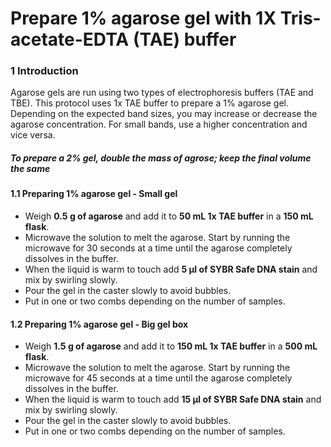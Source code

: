 # Prepare 1% agarose gel with 1X Tris-acetate-EDTA (TAE) buffer

### 1	Introduction

Agarose gels are run using two types of electrophoresis buffers (TAE and TBE). This protocol uses 1x TAE buffer to prepare a 1% agarose gel. Depending on the expected band sizes, you may increase or decrease the agarose concentration. For small bands, use a higher concentration and vice versa.  

##### To prepare a 2% gel, double the mass of agrose; keep the final volume the same 

#### 1.1 Preparing 1% agarose gel - Small gel

  * Weigh **0.5 g of agarose** and add it to **50 mL 1x TAE buffer** in a **150 mL flask**.
  * Microwave the solution to melt the agarose. Start by running the microwave for 30 seconds at a time until the agarose completely dissolves in the buffer.
  * When the liquid is warm to touch add **5 &#956;l of SYBR Safe DNA stain** and mix by swirling slowly.
  * Pour the gel in the caster slowly to avoid bubbles.
  * Put in one or two combs depending on the number of samples.  

#### 1.2 Preparing 1% agarose gel - Big gel box
  * Weigh **1.5 g of agarose** and add it to **150 mL 1x TAE buffer** in a **500 mL flask**.
  * Microwave the solution to melt the agarose. Start by running the microwave for 45 seconds at a time until the agarose completely dissolves in the buffer.
  * When the liquid is warm to touch add **15 &#956;l of SYBR Safe DNA stain** and mix by swirling slowly.
  * Pour the gel in the caster slowly to avoid bubbles.
  * Put in one or two combs depending on the number of samples. 
